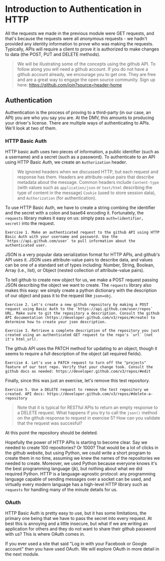 # Introduction to Authentication in HTTP

All the requests we made in the previous module were GET requests, and that's because the requests were all *anonymous* requests - we hadn't provided any identity information to prove who was making the requests. Typically, APIs will require a client to prove it is authorized to make changes to data (the POST, PUT and DELETE methods).

> We will be illustrating some of the concepts using the github API. To follow along you will need a github account. If you do not have a github account already, we encourage you to get one. They are free and are a great way to engage the open source community. Sign up here: https://github.com/join?source=header-home


## Authentication
Authentication is the process of proving to a third-party (in our case, an API) you are who you say you are. At the DMV, this amounts to producing your driver's license. There are multiple ways of authenticating to APIs. We'll look at two of them.

### HTTP Basic Auth
HTTP basic auth uses two pieces of information, a public identifier (such as a username) and a secret (such as a password). To authenticate to an API using HTTP Basic Auth, we create an `Authorization` header.

> We ignored headers when we discussed HTTP, but each request and response has them. Headers are attribute-value pairs that describe metadata about the message. Common headers include `Content-type` (with values such as `application/json` or `text/html` describing the type of content in the message) `Cookie` (used to store session data), and `Authorization` (for authentication).

To use HTTP Basic Auth, we have to create a string combing the identifier and the secret with a colon and base64 encoding it. Fortunately, the `requests` library makes it easy on us: simply pass `auth=(identifier, secret)` into the request.

```
Exercise 1. Make an authenticated request to the github API using HTTP Basic Auth with your username and password. Use the `https://api.github.com/user` to pull information about the authenticated user.
```

JSON is a very popular data serialization format for HTTP APIs, and github's API uses it. JSON uses attribute-value pairs to describe data, and values can be one of a standard set of types including: Number, String, Boolean, Array (i.e., list), or Object (nested collection of attribute-value pairs).

To tell github to create new object for us, we make a POST request passing JSON describing the object we want to create. The `requests` library also makes this easy: we simply create a python dictionary with the description of our object and pass it to the request like `json=obj`.

```
Exercise 2. Let's create a new github repository by making a POST request using Basic Auth to the `https://api.github.com/user/repos` URL. Make sure to git the repository a description. Consult the github API documentation (https://developer.github.com/v3/repos/#create) to determine how to create your json description.

Exercise 3. Retrieve a complete description of the repository you just created using an authenticated GET request to the repo's `url` (not it's html_url).
```

The github API uses the PATCH method for updating to an object, though it seems to require a full description of the object (all required fields). 

```
Exercise 4. Let's use a PATCH request to turn off the "projects" feature of our test repo. Verify that your change took. Consult the github docs as needed: https://developer.github.com/v3/repos/#edit
```

Finally, since this was just an exercise, let's remove this test repository.

```
Exercise 5. Use a DELETE request to remove the test repository we created. API docs: https://developer.github.com/v3/repos/#delete-a-repository
```

> Note that it is typical for RESTful APIs to return an empty response to a DELETE request. What happens if you try to call the `json()` method on the github response to request in exercise 5? How can you validate that the request was succesful?

At this point the repository should be deleted. 

Hopefully the power of HTTP APIs is starting to become clear. Say we needed to create 100 repositories? Or 1000? That would be a lot of clicks in the github website, but using Python, we could write a short program to create them in no time, assuming we knew the names of the repositories we needed to create. Moreover, we used Python because everyone knows it's the best programming language (jk), but nothing about what we did required Python. HTTP is a language-agnostic protocol: any programming language capable of sending messages over a socket can be used, and virtually every modern language has a high-level HTTP library such as `requests` for handling many of the minute details for us.

### OAuth

HTTP Basic Auth is pretty easy to use, but it has some limitations, the primary one being that we have to pass the secret into every request. At best this is annoying and a little insecure, but what if we are writing an application for others and they do not want to share their github password with us? This is where OAuth comes in. 

If you ever used a site that said "Log in with your Facebook or Google account" then you have used OAuth. We will explore OAuth in more detail in the next module.
